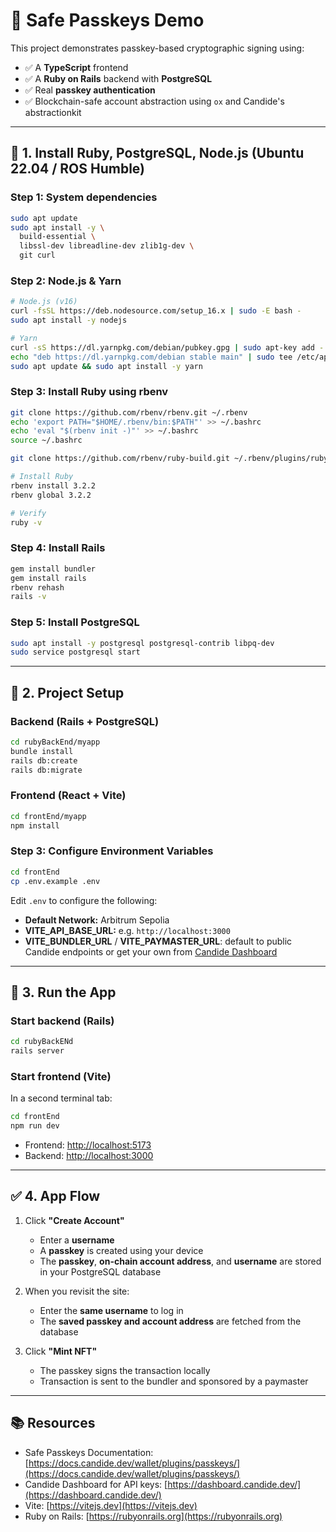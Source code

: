 # 🔐 Safe Passkeys Demo

This project demonstrates passkey-based cryptographic signing using:

- ✅ A **TypeScript** frontend
- ✅ A **Ruby on Rails** backend with **PostgreSQL**
- ✅ Real **passkey authentication**
- ✅ Blockchain-safe account abstraction using `ox` and Candide's abstractionkit

---

## 🧰 1. Install Ruby, PostgreSQL, Node.js (Ubuntu 22.04 / ROS Humble)

### Step 1: System dependencies

```bash
sudo apt update
sudo apt install -y \
  build-essential \
  libssl-dev libreadline-dev zlib1g-dev \
  git curl
````


### Step 2: Node.js & Yarn

```bash
# Node.js (v16)
curl -fsSL https://deb.nodesource.com/setup_16.x | sudo -E bash -
sudo apt install -y nodejs

# Yarn
curl -sS https://dl.yarnpkg.com/debian/pubkey.gpg | sudo apt-key add -
echo "deb https://dl.yarnpkg.com/debian stable main" | sudo tee /etc/apt/sources.list.d/yarn.list
sudo apt update && sudo apt install -y yarn
```


### Step 3: Install Ruby using rbenv

```bash
git clone https://github.com/rbenv/rbenv.git ~/.rbenv
echo 'export PATH="$HOME/.rbenv/bin:$PATH"' >> ~/.bashrc
echo 'eval "$(rbenv init -)"' >> ~/.bashrc
source ~/.bashrc

git clone https://github.com/rbenv/ruby-build.git ~/.rbenv/plugins/ruby-build

# Install Ruby
rbenv install 3.2.2
rbenv global 3.2.2

# Verify
ruby -v
```


### Step 4: Install Rails

```bash
gem install bundler
gem install rails
rbenv rehash
rails -v
```


### Step 5: Install PostgreSQL

```bash
sudo apt install -y postgresql postgresql-contrib libpq-dev
sudo service postgresql start
```

---

## 🚀 2. Project Setup

### Backend (Rails + PostgreSQL)

```bash
cd rubyBackEnd/myapp
bundle install
rails db:create
rails db:migrate
```


### Frontend (React + Vite)

```bash
cd frontEnd/myapp
npm install
```


### Step 3: Configure Environment Variables

```bash
cd frontEnd
cp .env.example .env
```

Edit `.env` to configure the following:

* **Default Network:** Arbitrum Sepolia
* **VITE\_API\_BASE\_URL:** e.g. `http://localhost:3000`
* **VITE\_BUNDLER\_URL** / **VITE\_PAYMASTER\_URL**: default to public Candide endpoints or get your own from [Candide Dashboard](https://dashboard.candide.dev/)

---

## 🧪 3. Run the App

### Start backend (Rails)

```bash
cd rubyBackENd
rails server
```


### Start frontend (Vite)

In a second terminal tab:

```bash
cd frontEnd
npm run dev
```

* Frontend: [http://localhost:5173](http://localhost:5173)
* Backend:  [http://localhost:3000](http://localhost:3000)

---

## ✅ 4. App Flow

1. Click **"Create Account"**

   * Enter a **username**
   * A **passkey** is created using your device
   * The **passkey**, **on-chain account address**, and **username** are stored in your PostgreSQL database

2. When you revisit the site:

   * Enter the **same username** to log in
   * The **saved passkey and account address** are fetched from the database

3. Click **"Mint NFT"**

   * The passkey signs the transaction locally
   * Transaction is sent to the bundler and sponsored by a paymaster

---

## 📚 Resources

* Safe Passkeys Documentation: [https://docs.candide.dev/wallet/plugins/passkeys/](https://docs.candide.dev/wallet/plugins/passkeys/)
* Candide Dashboard for API keys: [https://dashboard.candide.dev/](https://dashboard.candide.dev/)
* Vite: [https://vitejs.dev](https://vitejs.dev)
* Ruby on Rails: [https://rubyonrails.org](https://rubyonrails.org)
